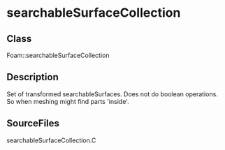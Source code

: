 # searchableSurfaceCollection 
## Class
Foam::searchableSurfaceCollection

## Description
Set of transformed searchableSurfaces. Does not do boolean operations.
So when meshing might find parts 'inside'.

## SourceFiles
searchableSurfaceCollection.C

